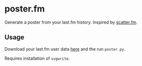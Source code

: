 # poster.fm
Generate a poster from your last.fm history. Inspired by [scatter.fm](https://scatterfm.markhansen.co.nz/).



## Usage
Download your last.fm user data [here](https://mainstream.ghan.nl/export.html) and the run `poster.py`.

Requires installation of `svgwrite`.